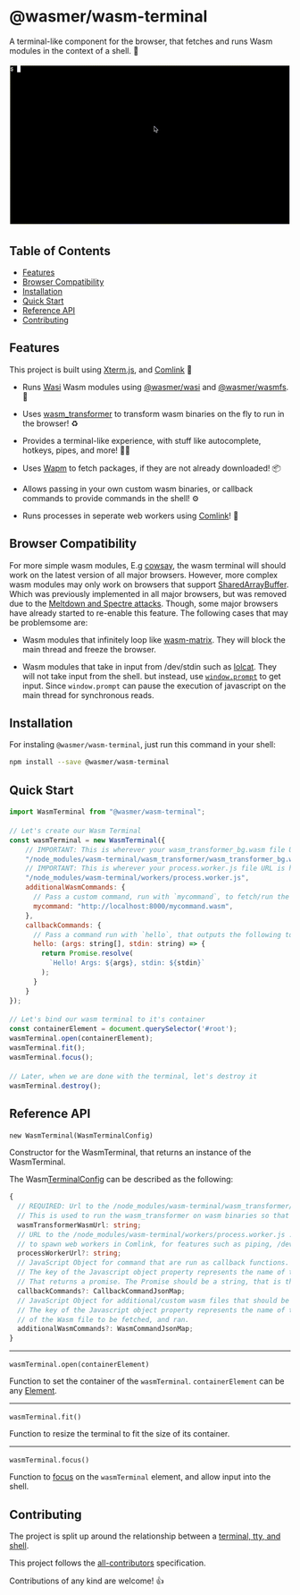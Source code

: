 # @wasmer/wasm-terminal

A terminal-like component for the browser, that fetches and runs Wasm modules in the context of a shell. 🐚

![Wasm Terminal Demo Gif](./assets/wasm-terminal-demo.gif)

## Table of Contents

- [Features](#features)
- [Browser Compatibility](#browser-compatibility)
- [Installation](#installation)
- [Quick Start](#quick-start)
- [Reference API](#reference-api)
- [Contributing](#contributing)

## Features

This project is built using [Xterm.js](https://github.com/xtermjs/xterm.js/), and [Comlink](https://github.com/GoogleChromeLabs/comlink) 🙏

- Runs [Wasi](https://wasi.dev/) Wasm modules using [@wasmer/wasi](../wasi) and [@wasmer/wasmfs](../wasmfs). 🏃

- Uses [wasm_transformer](../../crates/wasm_transformer) to transform wasm binaries on the fly to run in the browser! ♻️

- Provides a terminal-like experience, with stuff like autocomplete, hotkeys, pipes, and more! 👩‍💻

- Uses [Wapm](https://wapm.io/) to fetch packages, if they are not already downloaded! 📦

- Allows passing in your own custom wasm binaries, or callback commands to provide commands in the shell! ⚙️

- Runs processes in seperate web workers using [Comlink](https://github.com/GoogleChromeLabs/comlink)! 🔗

## Browser Compatibility

For more simple wasm modules, E.g [cowsay](https://wapm.io/package/cowsay), the wasm terminal will should work on the latest version of all major browsers. However, more complex wasm modules may only work on browsers that support [SharedArrayBuffer](https://developer.mozilla.org/en-US/docs/Web/JavaScript/Reference/Global_Objects/SharedArrayBuffer). Which was previously implemented in all major browsers, but was removed due to the [Meltdown and Spectre attacks](https://developer.mozilla.org/en-US/docs/Web/JavaScript/Reference/Global_Objects/SharedArrayBuffer#Browser_compatibility). Though, some major browsers have already started to re-enable this feature. The following cases that may be problemsome are:

- Wasm modules that infinitely loop like [wasm-matrix](https://github.com/torch2424/wasm-matrix). They will block the main thread and freeze the browser.

- Wasm modules that take in input from /dev/stdin such as [lolcat](https://wapm.io/package/lolcat). They will not take input from the shell. but instead, use [`window.prompt`](https://developer.mozilla.org/en-US/docs/Web/API/Window/prompt) to get input. Since `window.prompt` can pause the execution of javascript on the main thread for synchronous reads.

## Installation

For instaling `@wasmer/wasm-terminal`, just run this command in your shell:

```bash
npm install --save @wasmer/wasm-terminal
```

## Quick Start

```javascript
import WasmTerminal from "@wasmer/wasm-terminal";

// Let's create our Wasm Terminal
const wasmTerminal = new WasmTerminal({
    // IMPORTANT: This is wherever your wasm_transformer_bg.wasm file URL is hosted
    "/node_modules/wasm-terminal/wasm_transformer/wasm_transformer_bg.wasm",
    // IMPORTANT: This is wherever your process.worker.js file URL is hosted
    "/node_modules/wasm-terminal/workers/process.worker.js",
    additionalWasmCommands: {
      // Pass a custom command, run with `mycommand`, to fetch/run the Wasm module at the URL Provided
      mycommand: "http://localhost:8000/mycommand.wasm",
    },
    callbackCommands: {
      // Pass a command run with `hello`, that outputs the following to /dev/stdout
      hello: (args: string[], stdin: string) => {
        return Promise.resolve(
          `Hello! Args: ${args}, stdin: ${stdin}`
        );
      }
    }
});

// Let's bind our wasm terminal to it's container
const containerElement = document.querySelector('#root');
wasmTerminal.open(containerElement);
wasmTerminal.fit();
wasmTerminal.focus();

// Later, when we are done with the terminal, let's destroy it
wasmTerminal.destroy();
```

## Reference API

`new WasmTerminal(WasmTerminalConfig)`

Constructor for the WasmTerminal, that returns an instance of the WasmTerminal.

The Wasm[TerminalConfig](./lib/terminal-config.ts) can be described as the following:

```typescript
{
  // REQUIRED: Url to the /node_modules/wasm-terminal/wasm_transformer/wasm_transformer_bg.wasm.
  // This is used to run the wasm_transformer on wasm binaries so that they can be used in JS Runtimes
  wasmTransformerWasmUrl: string;
  // URL to the /node_modules/wasm-terminal/workers/process.worker.js . This is used by the shell to
  // to spawn web workers in Comlink, for features such as piping, /dev/stdin reading, and general performance enhancements.
  processWorkerUrl?: string;
  // JavaScript Object for command that are run as callback functions.
  // The key of the Javascript object property represents the name of the command, and the value is a Function
  // That returns a promise. The Promise should be a string, that is then output to the shell through /dev/stdout.
  callbackCommands?: CallbackCommandJsonMap;
  // JavaScript Object for additional/custom wasm files that should be availble to be run as commands.
  // The key of the Javascript object property represents the name of the command, and the value is a URL
  // of the Wasm file to be fetched, and ran.
  additionalWasmCommands?: WasmCommandJsonMap;
}
```

---

`wasmTerminal.open(containerElement)`

Function to set the container of the `wasmTerminal`. `containerElement` can be any [Element](https://developer.mozilla.org/en-US/docs/Web/API/Element).

---

`wasmTerminal.fit()`

Function to resize the terminal to fit the size of its container.

---

`wasmTerminal.focus()`

Function to [focus](https://developer.mozilla.org/en-US/docs/Web/API/HTMLElement/focus) on the `wasmTerminal` element, and allow input into the shell.

## Contributing

The project is split up around the relationship between a [terminal, tty, and shell](https://unix.stackexchange.com/questions/4126/what-is-the-exact-difference-between-a-terminal-a-shell-a-tty-and-a-con).

This project follows the [all-contributors](https://github.com/kentcdodds/all-contributors) specification.

Contributions of any kind are welcome! 👍
